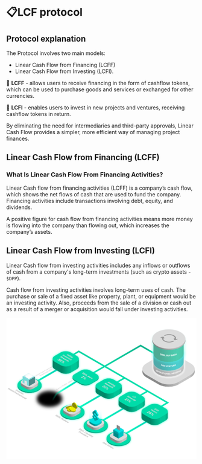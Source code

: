 # 📋LCF protocol
## Protocol explanation

The Protocol involves two main models:

* Linear Cash Flow from Financing (LCFF)
* Linear Cash Flow from Investing (LCFI).

📃 **LCFF** - allows users to receive financing in the form of cashflow tokens, which can be used to purchase goods and services or exchanged for other currencies. 

📃 **LCFI** - enables users to invest in new projects and ventures, receiving cashflow tokens in return. 

By eliminating the need for intermediaries and third-party approvals, Linear Cash Flow provides a simpler, more efficient way of managing project finances. 

## Linear Cash Flow from Financing (LCFF)

### What Is Linear Cash Flow From Financing Activities?

Linear Cash flow from financing activities (LCFF) is a company’s cash flow, which shows the net flows of cash that are used to fund the company. Financing activities include transactions involving debt, equity, and dividends. 

A positive figure for cash flow from financing activities means more money is flowing into the company than flowing out, which increases the company’s assets. 

## Linear Cash Flow from Investing (LCFI)

Linear Cash flow from investing activities includes any inflows or outflows of cash from a company's long-term investments (such as crypto assets - `$DPP`). 

Cash flow from investing activities involves long-term uses of cash. The purchase or sale of a fixed asset like property, plant, or equipment would be an investing activity. Also, proceeds from the sale of a division or cash out as a result of a merger or acquisition would fall under investing activities. 


![](<../../.gitbook/assets/LCF.png>)
